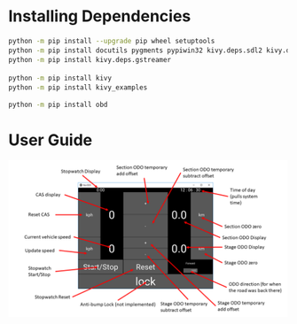 # Installing Dependencies
```sh
python -m pip install --upgrade pip wheel setuptools
python -m pip install docutils pygments pypiwin32 kivy.deps.sdl2 kivy.deps.glew
python -m pip install kivy.deps.gstreamer

python -m pip install kivy
python -m pip install kivy_examples
```

```sh
python -m pip install obd
```

# User Guide
![alt text](https://github.com/dabell-cc/NavODO/blob/master/NavODO_UserGuide.png "User Guide Image")
